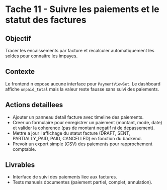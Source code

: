 # Tache 11 - Suivre les paiements et le statut des factures

## Objectif
Tracer les encaissements par facture et recalculer automatiquement les soldes pour connaitre les impayes.

## Contexte
Le frontend n expose aucune interface pour `PaymentViewSet`. Le dashboard affiche `unpaid_total` mais la valeur reste fausse sans suivi des paiements.

## Actions detaillees
- Ajouter un panneau detail facture avec timeline des paiements.
- Creer un formulaire pour enregistrer un paiement (montant, mode, date) et valider la coherence (pas de montant negatif ni de depassement).
- Mettre a jour l affichage du statut facture (DRAFT, SENT, PARTIALLY_PAID, PAID, CANCELLED) en fonction du backend.
- Prevoir un export simple (CSV) des paiements pour rapprochement comptable.

## Livrables
- Interface de suivi des paiements liee aux factures.
- Tests manuels documentes (paiement partiel, complet, annulation).
